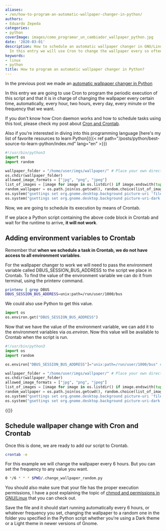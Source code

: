 ```yaml
---
aliases:
- /en/how-to-program-an-automatic-wallpaper-changer-in-python/
authors:
- Eduardo Zepeda
categories:
- python
coverImage: images/como_programar_un_cambiador_wallpaper_python.jpg
date: '2020-03-01'
description: How to schedule an automatic wallpaper changer in GNU/Linux using Python?
  In this entry we will use Cron to change the wallpaper every so often.
keywords:
- linux
- python
title: How to program an automatic wallpaper changer in Python?
---
```


In the previous post we made an [automatic wallpaper changer in Python](/en/python/how-to-create-an-automatic-wallpaper-changer-using-python-in-gnome/)

In this entry we are going to use Cron to program the periodic execution of this script and that it is in charge of changing the wallpaper every certain time, automatically, every hour, two hours, every day, every minute or the frequency that we want. 

If you don't know how Cron daemon works and how to schedule tasks using this tool, please check my post about [Cron and Crontab](/en/linux/program-periodic-tasks-easily-in-linux-with-cron-and-crontab/).

Also if you're interested in diving into this programming language [here's my list of favorite resources to learn Python]({{< ref path="/posts/python/best-source-to-learn-python/index.md" lang="en" >}})

```python
#!/usr/bin/python3
import os
import random

wallpaper_folder = "/home/user/imgs/wallpaper/" # Place your own directory here
os.chdir(wallpaper_folder)
allowed_image_formats = ["jpg", "png", "jpeg"]
list_of_images = [image for image in os.listdir() if image.endswith(tuple(allowed_image_formats))]
random_wallpaper = os.path.join(os.getcwd(), random.choice(list_of_images))
os.system("gsettings set org.gnome.desktop.background picture-uri 'file://{}'".format(random_wallpaper))
os.system("gsettings set org.gnome.desktop.background picture-uri-dark 'file://{}'".format(random_wallpaper))
```

Now, we are going to schedule its execution by means of Crontab.

If we place a Python script containing the above code block in Crontab and wait for the runtime to arrive, **it will not work**.

## Adding environment variables to Crontab

Remember that **when we schedule a task in Crontab, we do not have access to all environment variables**. 

For the wallpaper changer to work we will need to pass the environment variable called DBUS_SESSION_BUS_ADDRESS to the script we place in Crontab. To find the value of the environment variable we can do it from terminal, using the printenv command.

```bash
printenv | grep DBUS
DBUS_SESSION_BUS_ADDRESS=unix:path=/run/user/1000/bus
```

We could also use Python to get this value.

``` python
import os
os.environ.get("DBUS_SESSION_BUS_ADDRESS")
```

Now that we have the value of the environment variable, we can add it to the environment variables via _os.environ_. Now this value will be available to Crontab when the script is run.

```python
#!/usr/bin/python3
import os
import random

os.environ["DBUS_SESSION_BUS_ADDRESS"]="unix:path=/run/user/1000/bus" # LINEA NUEVA

wallpaper_folder = "/home/user/imgs/wallpaper/" # Place your own directory here
os.chdir(wallpaper_folder)
allowed_image_formats = ["jpg", "png", "jpeg"]
list_of_images = [image for image in os.listdir() if image.endswith(tuple(allowed_image_formats))]
random_wallpaper = os.path.join(os.getcwd(), random.choice(list_of_images))
os.system("gsettings set org.gnome.desktop.background picture-uri 'file://{}'".format(random_wallpaper))
os.system("gsettings set org.gnome.desktop.background picture-uri-dark 'file://{}'".format(random_wallpaper))
```

{{<ad>}}

## Schedule wallpaper change with Cron and Crontab

Once this is done, we are ready to add our script to Crontab.

```bash
crontab -e
```

For this example we will change the wallpaper every 6 hours. But you can set the frequency to any value you want.

```bash
0 */6 * * * $PWD/.change_wallpaper_random.py
```

You should also make sure that your file has the proper execution permissions, I have a post explaining the topic of [chmod and permissions in GNU/Linux](/en/linux/understand-permissions-in-gnu-linux-and-the-chmod-command/) that you can check out.

Save the file and it should start running automatically every 6 hours, or whatever frequency you set, changing the wallpaper to a random one in the folder you specified in the Python script whether you're using a Dark theme or a Light theme in newer versions of Gnome.